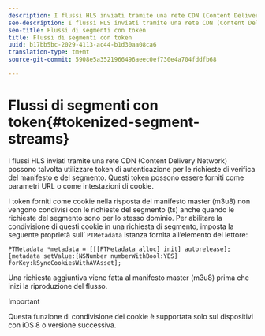 ```yaml
---
description: I flussi HLS inviati tramite una rete CDN (Content Delivery Network) possono talvolta utilizzare token di autenticazione per le richieste di verifica del manifesto e del segmento. Questi token possono essere forniti come parametri URL o come intestazioni di cookie.
seo-description: I flussi HLS inviati tramite una rete CDN (Content Delivery Network) possono talvolta utilizzare token di autenticazione per le richieste di verifica del manifesto e del segmento. Questi token possono essere forniti come parametri URL o come intestazioni di cookie.
seo-title: Flussi di segmenti con token
title: Flussi di segmenti con token
uuid: b17bb5bc-2029-4113-ac44-b1d30aa08ca6
translation-type: tm+mt
source-git-commit: 5908e5a3521966496aeec0ef730e4a704fddfb68

---
```



# Flussi di segmenti con token{#tokenized-segment-streams}

I flussi HLS inviati tramite una rete CDN (Content Delivery Network) possono talvolta utilizzare token di autenticazione per le richieste di verifica del manifesto e del segmento. Questi token possono essere forniti come parametri URL o come intestazioni di cookie.

I token forniti come cookie nella risposta del manifesto master (m3u8) non vengono condivisi con le richieste del segmento (ts) anche quando le richieste del segmento sono per lo stesso dominio. Per abilitare la condivisione di questi cookie in una richiesta di segmento, imposta la seguente proprietà sull’ `PTMetadata` istanza fornita all’elemento del lettore:

```
PTMetadata *metadata = [[[PTMetadata alloc] init] autorelease]; 
[metadata setValue:[NSNumber numberWithBool:YES] forKey:kSyncCookiesWithAVAsset]; 
```

Una richiesta aggiuntiva viene fatta al manifesto master (m3u8) prima che inizi la riproduzione del flusso.

>[!IMPORTANT]
>
>Questa funzione di condivisione dei cookie è supportata solo sui dispositivi con iOS 8 o versione successiva.

